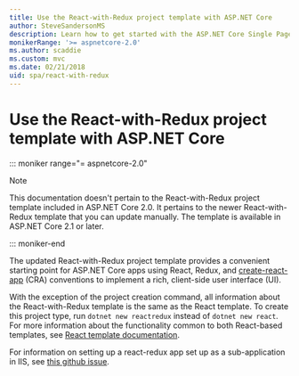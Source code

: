 ```yaml
---
title: Use the React-with-Redux project template with ASP.NET Core
author: SteveSandersonMS
description: Learn how to get started with the ASP.NET Core Single Page Application (SPA) project template for React with Redux and create-react-app.
monikerRange: '>= aspnetcore-2.0'
ms.author: scaddie
ms.custom: mvc
ms.date: 02/21/2018
uid: spa/react-with-redux
---
```

# Use the React-with-Redux project template with ASP.NET Core

::: moniker range="= aspnetcore-2.0"

> [!NOTE]
> This documentation doesn't pertain to the React-with-Redux project template included in ASP.NET Core 2.0. It pertains to the newer React-with-Redux template that you can update manually. The template is available in ASP.NET Core 2.1 or later.

::: moniker-end

The updated React-with-Redux project template provides a convenient starting point for ASP.NET Core apps using React, Redux, and [create-react-app](https://github.com/facebookincubator/create-react-app) (CRA) conventions to implement a rich, client-side user interface (UI).

With the exception of the project creation command, all information about the React-with-Redux template is the same as the React template. To create this project type, run `dotnet new reactredux` instead of `dotnet new react`. For more information about the functionality common to both React-based templates, see [React template documentation](xref:spa/react).

For information on setting up a react-redux app set up as a sub-application in IIS, see [this github issue](https://github.com/aspnet/Templating/issues/555).

